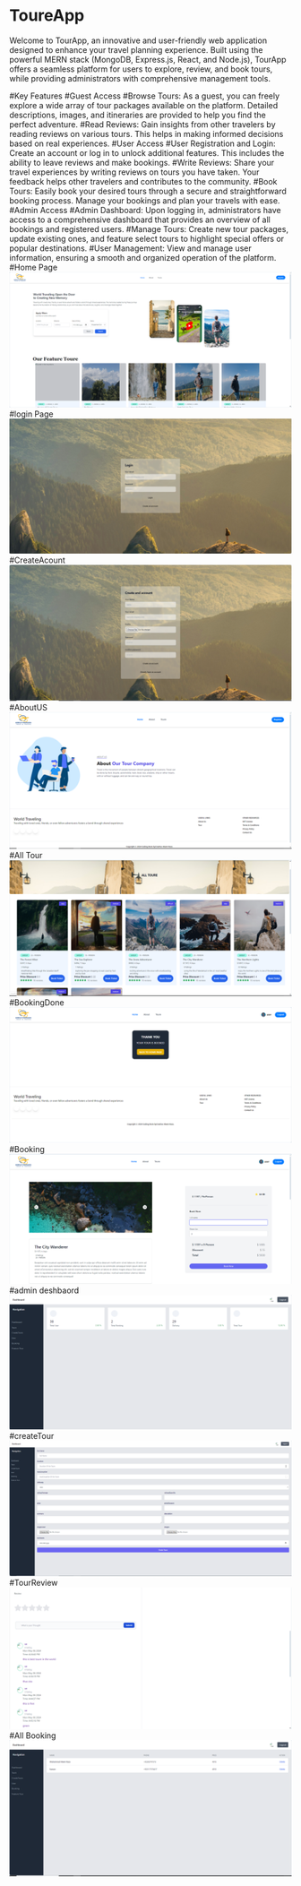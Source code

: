 # ToureApp
Welcome to TourApp, an innovative and user-friendly web application designed to enhance your travel planning experience. Built using the powerful MERN stack (MongoDB, Express.js, React, and Node.js), TourApp offers a seamless platform for users to explore, review, and book tours, while providing administrators with comprehensive management tools.

#Key Features
#Guest Access
#Browse Tours: 
As a guest, you can freely explore a wide array of tour packages available on the platform. Detailed descriptions, images, and itineraries are provided to help you find the perfect adventure.
#Read Reviews: 
Gain insights from other travelers by reading reviews on various tours. This helps in making informed decisions based on real experiences.
#User Access
#User Registration and Login: 
Create an account or log in to unlock additional features. This includes the ability to leave reviews and make bookings.
#Write Reviews: 
Share your travel experiences by writing reviews on tours you have taken. Your feedback helps other travelers and contributes to the community.
#Book Tours: 
Easily book your desired tours through a secure and straightforward booking process. Manage your bookings and plan your travels with ease.
#Admin Access
#Admin Dashboard: 
Upon logging in, administrators have access to a comprehensive dashboard that provides an overview of all bookings and registered users.
#Manage Tours: 
Create new tour packages, update existing ones, and feature select tours to highlight special offers or popular destinations.
#User Management: 
View and manage user information, ensuring a smooth and organized operation of the platform.
#Home Page
![Preview Image](https://github.com/aleemraza/ToureApp/blob/main/client/app%20pic/home.png)
#login Page
![Preview Image](https://github.com/aleemraza/ToureApp/blob/main/client/app%20pic/loginpage.png)
#CreateAcount
![Preview Image](https://github.com/aleemraza/ToureApp/blob/main/client/app%20pic/CreateAcount%20Page.png)
#AboutUS
![Preview Image](https://github.com/aleemraza/ToureApp/blob/main/client/app%20pic/aboutpage.png)
#All Tour
![Preview Image](https://github.com/aleemraza/ToureApp/blob/main/client/app%20pic/allTourPage.png)
#BookingDone
![Preview Image](https://github.com/aleemraza/ToureApp/blob/main/client/app%20pic/BookingDone%20Page.png)
#Booking 
![Preview Image](https://github.com/aleemraza/ToureApp/blob/main/client/app%20pic/Booking%20page.png)
#admin deshbaord
![Preview Image](https://github.com/aleemraza/ToureApp/blob/main/client/app%20pic/admin%20deshbaord.png)
#createTour
![Preview Image](https://github.com/aleemraza/ToureApp/blob/main/client/app%20pic/createTour.png)
#TourReview 
![Preview Image](https://github.com/aleemraza/ToureApp/blob/main/client/app%20pic/TourReview%20.png)
#All Booking
![Preview Image](https://github.com/aleemraza/ToureApp/blob/main/client/app%20pic/All%20Booking.png)
